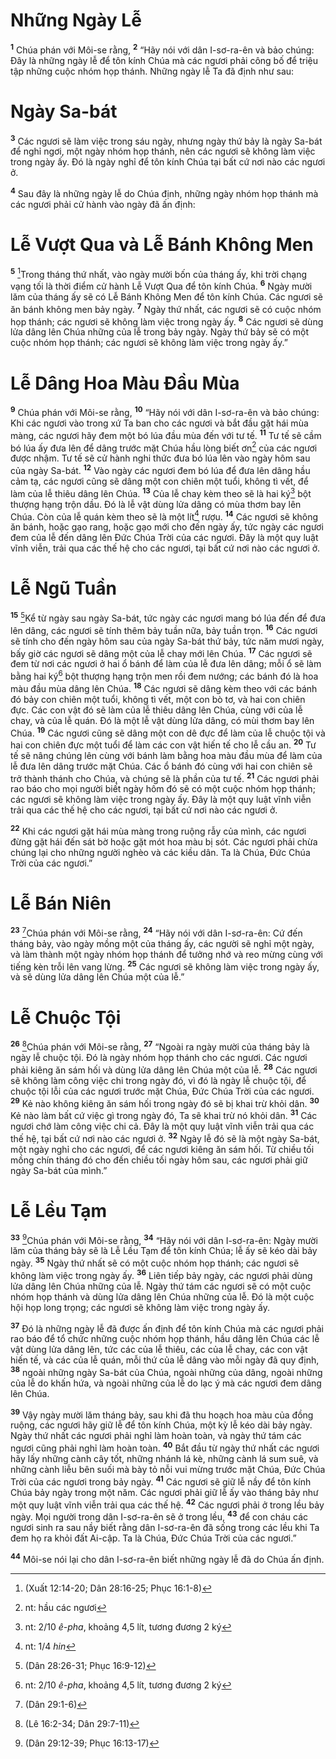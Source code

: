 # Những Ngày Lễ

<sup><b>1</b></sup> Chúa phán với Môi-se rằng, <sup><b>2</b></sup> “Hãy nói với dân I-sơ-ra-ên và bảo chúng: Ðây là những ngày lễ để tôn kính Chúa mà các ngươi phải công bố để triệu tập những cuộc nhóm họp thánh. Những ngày lễ Ta đã định như sau:

# Ngày Sa-bát

<sup><b>3</b></sup> Các ngươi sẽ làm việc trong sáu ngày, nhưng ngày thứ bảy là ngày Sa-bát để nghỉ ngơi, một ngày nhóm họp thánh, nên các ngươi sẽ không làm việc trong ngày ấy. Ðó là ngày nghỉ để tôn kính Chúa tại bất cứ nơi nào các ngươi ở.

<sup><b>4</b></sup> Sau đây là những ngày lễ do Chúa định, những ngày nhóm họp thánh mà các ngươi phải cử hành vào ngày đã ấn định:

# Lễ Vượt Qua và Lễ Bánh Không Men

<sup><b>5</b></sup> [^1@-5643df62-cb80-4d4c-a445-10a331786b8e]Trong tháng thứ nhất, vào ngày mười bốn của tháng ấy, khi trời chạng vạng tối là thời điểm cử hành Lễ Vượt Qua để tôn kính Chúa. <sup><b>6</b></sup> Ngày mười lăm của tháng ấy sẽ có Lễ Bánh Không Men để tôn kính Chúa. Các ngươi sẽ ăn bánh không men bảy ngày. <sup><b>7</b></sup> Ngày thứ nhất, các ngươi sẽ có cuộc nhóm họp thánh; các ngươi sẽ không làm việc trong ngày ấy. <sup><b>8</b></sup> Các ngươi sẽ dùng lửa dâng lên Chúa những của lễ trong bảy ngày. Ngày thứ bảy sẽ có một cuộc nhóm họp thánh; các ngươi sẽ không làm việc trong ngày ấy.”

# Lễ Dâng Hoa Màu Ðầu Mùa

<sup><b>9</b></sup> Chúa phán với Môi-se rằng, <sup><b>10</b></sup> “Hãy nói với dân I-sơ-ra-ên và bảo chúng: Khi các ngươi vào trong xứ Ta ban cho các ngươi và bắt đầu gặt hái mùa màng, các ngươi hãy đem một bó lúa đầu mùa đến với tư tế. <sup><b>11</b></sup> Tư tế sẽ cầm bó lúa ấy đưa lên để dâng trước mặt Chúa hầu lòng biết ơn[^1-5643df62-cb80-4d4c-a445-10a331786b8e] của các ngươi được nhậm. Tư tế sẽ cử hành nghi thức đưa bó lúa lên vào ngày hôm sau của ngày Sa-bát. <sup><b>12</b></sup> Vào ngày các ngươi đem bó lúa để đưa lên dâng hầu cảm tạ, các ngươi cũng sẽ dâng một con chiên một tuổi, không tì vết, để làm của lễ thiêu dâng lên Chúa. <sup><b>13</b></sup> Của lễ chay kèm theo sẽ là hai ký[^2-5643df62-cb80-4d4c-a445-10a331786b8e] bột thượng hạng trộn dầu. Ðó là lễ vật dùng lửa dâng có mùa thơm bay lên Chúa. Còn của lễ quán kèm theo sẽ là một lít[^3-5643df62-cb80-4d4c-a445-10a331786b8e] rượu. <sup><b>14</b></sup> Các ngươi sẽ không ăn bánh, hoặc gạo rang, hoặc gạo mới cho đến ngày ấy, tức ngày các ngươi đem của lễ đến dâng lên Ðức Chúa Trời của các ngươi. Ðây là một quy luật vĩnh viễn, trải qua các thế hệ cho các ngươi, tại bất cứ nơi nào các ngươi ở.

# Lễ Ngũ Tuần

<sup><b>15</b></sup> [^2@-5643df62-cb80-4d4c-a445-10a331786b8e]Kể từ ngày sau ngày Sa-bát, tức ngày các ngươi mang bó lúa đến để đưa lên dâng, các ngươi sẽ tính thêm bảy tuần nữa, bảy tuần trọn. <sup><b>16</b></sup> Các ngươi sẽ tính cho đến ngày hôm sau của ngày Sa-bát thứ bảy, tức năm mươi ngày, bấy giờ các ngươi sẽ dâng một của lễ chay mới lên Chúa. <sup><b>17</b></sup> Các ngươi sẽ đem từ nơi các ngươi ở hai ổ bánh để làm của lễ đưa lên dâng; mỗi ổ sẽ làm bằng hai ký[^4-5643df62-cb80-4d4c-a445-10a331786b8e] bột thượng hạng trộn men rồi đem nướng; các bánh đó là hoa màu đầu mùa dâng lên Chúa. <sup><b>18</b></sup> Các ngươi sẽ dâng kèm theo với các bánh đó bảy con chiên một tuổi, không tì vết, một con bò tơ, và hai con chiên đực. Các con vật đó sẽ làm của lễ thiêu dâng lên Chúa, cùng với của lễ chay, và của lễ quán. Ðó là một lễ vật dùng lửa dâng, có mùi thơm bay lên Chúa. <sup><b>19</b></sup> Các ngươi cũng sẽ dâng một con dê đực để làm của lễ chuộc tội và hai con chiên đực một tuổi để làm các con vật hiến tế cho lễ cầu an. <sup><b>20</b></sup> Tư tế sẽ nâng chúng lên cùng với bánh làm bằng hoa màu đầu mùa để làm của lễ đưa lên dâng trước mặt Chúa. Các ổ bánh đó cùng với hai con chiên sẽ trở thành thánh cho Chúa, và chúng sẽ là phần của tư tế. <sup><b>21</b></sup> Các ngươi phải rao báo cho mọi người biết ngày hôm đó sẽ có một cuộc nhóm họp thánh; các ngươi sẽ không làm việc trong ngày ấy. Ðây là một quy luật vĩnh viễn trải qua các thế hệ cho các ngươi, tại bất cứ nơi nào các ngươi ở.

<sup><b>22</b></sup> Khi các ngươi gặt hái mùa màng trong ruộng rẫy của mình, các ngươi đừng gặt hái đến sát bờ hoặc gặt mót hoa màu bị sót. Các ngươi phải chừa chúng lại cho những người nghèo và các kiều dân. Ta là Chúa, Ðức Chúa Trời của các ngươi.”

# Lễ Bán Niên

<sup><b>23</b></sup> [^3@-5643df62-cb80-4d4c-a445-10a331786b8e]Chúa phán với Môi-se rằng, <sup><b>24</b></sup> “Hãy nói với dân I-sơ-ra-ên: Cứ đến tháng bảy, vào ngày mồng một của tháng ấy, các người sẽ nghỉ một ngày, và làm thành một ngày nhóm họp thánh để tưởng nhớ và reo mừng cùng với tiếng kèn trỗi lên vang lừng. <sup><b>25</b></sup> Các ngươi sẽ không làm việc trong ngày ấy, và sẽ dùng lửa dâng lên Chúa một của lễ.”

# Lễ Chuộc Tội

<sup><b>26</b></sup> [^4@-5643df62-cb80-4d4c-a445-10a331786b8e]Chúa phán với Môi-se rằng, <sup><b>27</b></sup> “Ngoài ra ngày mười của tháng bảy là ngày lễ chuộc tội. Ðó là ngày nhóm họp thánh cho các ngươi. Các ngươi phải kiêng ăn sám hối và dùng lửa dâng lên Chúa một của lễ. <sup><b>28</b></sup> Các ngươi sẽ không làm công việc chi trong ngày đó, vì đó là ngày lễ chuộc tội, để chuộc tội lỗi của các ngươi trước mặt Chúa, Ðức Chúa Trời của các ngươi. <sup><b>29</b></sup> Kẻ nào không kiêng ăn sám hối trong ngày đó sẽ bị khai trừ khỏi dân. <sup><b>30</b></sup> Kẻ nào làm bất cứ việc gì trong ngày đó, Ta sẽ khai trừ nó khỏi dân. <sup><b>31</b></sup> Các ngươi chớ làm công việc chi cả. Ðây là một quy luật vĩnh viễn trải qua các thế hệ, tại bất cứ nơi nào các ngươi ở. <sup><b>32</b></sup> Ngày lễ đó sẽ là một ngày Sa-bát, một ngày nghỉ cho các ngươi, để các ngươi kiêng ăn sám hối. Từ chiều tối mồng chín tháng đó cho đến chiều tối ngày hôm sau, các ngươi phải giữ ngày Sa-bát của mình.”

# Lễ Lều Tạm

<sup><b>33</b></sup> [^5@-5643df62-cb80-4d4c-a445-10a331786b8e]Chúa phán với Môi-se rằng, <sup><b>34</b></sup> “Hãy nói với dân I-sơ-ra-ên: Ngày mười lăm của tháng bảy sẽ là Lễ Lều Tạm để tôn kính Chúa; lễ ấy sẽ kéo dài bảy ngày. <sup><b>35</b></sup> Ngày thứ nhất sẽ có một cuộc nhóm họp thánh; các ngươi sẽ không làm việc trong ngày ấy. <sup><b>36</b></sup> Liên tiếp bảy ngày, các ngươi phải dùng lửa dâng lên Chúa những của lễ. Ngày thứ tám các ngươi sẽ có một cuộc nhóm họp thánh và dùng lửa dâng lên Chúa những của lễ. Ðó là một cuộc hội họp long trọng; các ngươi sẽ không làm việc trong ngày ấy.

<sup><b>37</b></sup> Ðó là những ngày lễ đã được ấn định để tôn kính Chúa mà các ngươi phải rao báo để tổ chức những cuộc nhóm họp thánh, hầu dâng lên Chúa các lễ vật dùng lửa dâng lên, tức các của lễ thiêu, các của lễ chay, các con vật hiến tế, và các của lễ quán, mỗi thứ của lễ dâng vào mỗi ngày đã quy định, <sup><b>38</b></sup> ngoài những ngày Sa-bát của Chúa, ngoài những của dâng, ngoài những của lễ do khấn hứa, và ngoài những của lễ do lạc ý mà các ngươi đem dâng lên Chúa.

<sup><b>39</b></sup> Vậy ngày mười lăm tháng bảy, sau khi đã thu hoạch hoa màu của đồng ruộng, các ngươi hãy giữ lễ để tôn kính Chúa, một kỳ lễ kéo dài bảy ngày. Ngày thứ nhất các ngươi phải nghỉ làm hoàn toàn, và ngày thứ tám các ngươi cũng phải nghỉ làm hoàn toàn. <sup><b>40</b></sup> Bắt đầu từ ngày thứ nhất các ngươi hãy lấy những cành cây tốt, những nhánh lá kè, những cành lá sum suê, và những cành liễu bên suối mà bày tỏ nỗi vui mừng trước mặt Chúa, Ðức Chúa Trời của các ngươi trong bảy ngày. <sup><b>41</b></sup> Các ngươi sẽ giữ lễ nầy để tôn kính Chúa bảy ngày trong một năm. Các ngươi phải giữ lễ ấy vào tháng bảy như một quy luật vĩnh viễn trải qua các thế hệ. <sup><b>42</b></sup> Các ngươi phải ở trong lều bảy ngày. Mọi người trong dân I-sơ-ra-ên sẽ ở trong lều, <sup><b>43</b></sup> để con cháu các ngươi sinh ra sau nầy biết rằng dân I-sơ-ra-ên đã sống trong các lều khi Ta đem họ ra khỏi đất Ai-cập. Ta là Chúa, Ðức Chúa Trời của các ngươi.”

<sup><b>44</b></sup> Môi-se nói lại cho dân I-sơ-ra-ên biết những ngày lễ đã do Chúa ấn định.

[^1-5643df62-cb80-4d4c-a445-10a331786b8e]: nt: hầu các ngươi

[^2-5643df62-cb80-4d4c-a445-10a331786b8e]: nt: 2/10 _ê-pha_, khoảng 4,5 lít, tương đương 2 ký

[^3-5643df62-cb80-4d4c-a445-10a331786b8e]: nt: 1/4 _hin_

[^4-5643df62-cb80-4d4c-a445-10a331786b8e]: nt: 2/10 _ê-pha_, khoảng 4,5 lít, tương đương 2 ký

[^1@-5643df62-cb80-4d4c-a445-10a331786b8e]: (Xuất 12:14-20; Dân 28:16-25; Phục 16:1-8)

[^2@-5643df62-cb80-4d4c-a445-10a331786b8e]: (Dân 28:26-31; Phục 16:9-12)

[^3@-5643df62-cb80-4d4c-a445-10a331786b8e]: (Dân 29:1-6)

[^4@-5643df62-cb80-4d4c-a445-10a331786b8e]: (Lê 16:2-34; Dân 29:7-11)

[^5@-5643df62-cb80-4d4c-a445-10a331786b8e]: (Dân 29:12-39; Phục 16:13-17)
